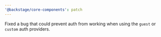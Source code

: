 ```yaml
---
'@backstage/core-components': patch
---
```


Fixed a bug that could prevent auth from working when using the `guest` or `custom` auth providers.
